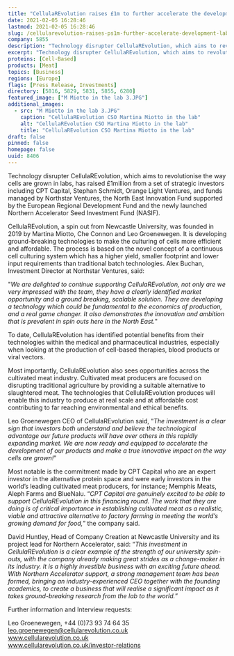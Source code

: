 ```yaml
---
title: "CellulaREvolution raises £1m to further accelerate the development of lab grown cells"
date: 2021-02-05 16:28:46
lastmod: 2021-02-05 16:28:46
slug: /cellularevolution-raises-ps1m-further-accelerate-development-lab-grown-cells
company: 5855
description: "Technology disrupter CellulaREvolution, which aims to revolutionise the way cells are grown in labs, has raised £1million from a set of strategic investors including CPT Capital, Stephan Schmidt, Orange Light Ventures, and funds managed by Northstar Ventures, the North East Innovation Fund supported by the European Regional Development Fund and the newly launched Northern Accelerator Seed Investment Fund (NASIF)."
excerpt: "Technology disrupter CellulaREvolution, which aims to revolutionise the way cells are grown in labs, has raised £1million from a set of strategic investors including CPT Capital, Stephan Schmidt, Orange Light Ventures, and funds managed by Northstar Ventures, the North East Innovation Fund supported by the European Regional Development Fund and the newly launched Northern Accelerator Seed Investment Fund (NASIF)."
proteins: [Cell-Based]
products: [Meat]
topics: [Business]
regions: [Europe]
flags: [Press Release, Investments]
directory: [5816, 5829, 5831, 5855, 6280]
featured_image: ["M Miotto in the lab 3.JPG"]
additional_images:
  - src: "M Miotto in the lab 3.JPG"
    caption: "CellulaREvolution CSO Martina Miotto in the lab"
    alt: "CellulaREvolution CSO Martina Miotto in the lab"
    title: "CellulaREvolution CSO Martina Miotto in the lab"
draft: false
pinned: false
homepage: false
uuid: 8406
---
```

<p>Technology disrupter CellulaREvolution, which aims to revolutionise the way cells are grown in labs, has raised £1million from a set of strategic investors including CPT Capital, Stephan Schmidt, Orange Light Ventures, and funds managed by Northstar Ventures, the North East Innovation Fund supported by the European Regional Development Fund and the newly launched Northern Accelerator Seed Investment Fund (NASIF).</p>
<p>CellulaREvolution, a spin out from Newcastle University, was founded in 2019 by Martina Miotto, Che Connon and Leo Groenewegen. It is developing ground-breaking technologies to make the culturing of cells more efficient and affordable. The process is based on the novel concept of a continuous cell culturing system which has a higher yield, smaller footprint and lower input requirements than traditional batch technologies. Alex Buchan, Investment Director at Northstar Ventures, said:</p>
<p>"<em>We are delighted to continue supporting CellulaREvolution, not only are we very impressed with the team, they have a clearly identified market opportunity and a ground breaking, scalable solution. They are developing a technology which could be fundamental to the economics of production, and a real game changer. It also demonstrates the innovation and ambition that is prevalent in spin outs here in the North East.</em>"</p>
<p>To date, CellulaREvolution has identified potential benefits from their technologies within the medical and pharmaceutical industries, especially when looking at the production of cell-based therapies, blood products or viral vectors.</p>
<p>Most importantly, CellulaREvolution also sees opportunities across the cultivated meat industry. Cultivated meat producers are focused on disrupting traditional agriculture by providing a suitable alternative to slaughtered meat. The technologies that CellulaREvolution produces will enable this industry to produce at real scale and at affordable cost contributing to far reaching environmental and ethical benefits.</p>
<p>Leo Groenewegen CEO of CellulaREvolution said, “<em>The investment is a clear sign that investors both understand and believe the technological advantage our future products will have over others in this rapidly expanding market. We are now ready and equipped to accelerate the development of our products and make a true innovative impact on the way cells are grown!</em>”</p>
<p>Most notable is the commitment made by CPT Capital who are an expert investor in the alternative protein space and were early investors in the world’s leading cultivated meat producers, for instance; Memphis Meats, Aleph Farms and BlueNalu. “<em>CPT Capital are genuinely excited to be able to support CellulaREvolution in this financing round. The work that they are doing is of critical importance in establishing cultivated meat as a realistic, viable and attractive alternative to factory farming in meeting the world’s growing demand for food,</em>” the company said.</p>
<p>David Huntley, Head of Company Creation at Newcastle University and its project lead for Northern Accelerator, said: “<em>This investment in CellulaREvolution is a clear example of the strength of our university spin-outs, with the company already making great strides as a change-maker in its industry. It is a highly investible business with an exciting future ahead. With Northern Accelerator support, a strong management team has been formed, bringing an industry-experienced CEO together with the founding academics, to create a business that will realise a significant impact as it takes ground-breaking research from the lab to the world.</em>”</p>
<p>Further information and Interview requests:</p>
<p>Leo Groenewegen, +44 (0)73 93 74 64 35<br />
<a href="mailto:leo.groenewegen@cellularevolution.co.uk">leo.groenewegen@cellularevolution.co.uk</a><br />
<a href="http://www.cellularevolution.co.uk">www.cellularevolution.co.uk</a><br />
<a href="http://www.cellularevolution.co.uk/investor-relations">www.cellularevolution.co.uk/investor-relations</a></p>
